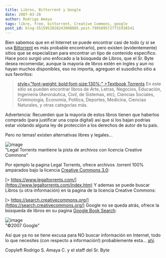 ```yaml
---
title: Libros, Bittorrent y Google
date: 2007-03-28
author: Rodrigo Amaya
tags: libre, free, bittorrent, Creative Commons, google
post_id: blog-3515952828243908885.post-7995895727731938541
---
```


Bien sabemos que en el Internet se puede encontrar casi de todo (y si se usa [Bittorrent](https://srbyte.blogspot.com/2007/03/bittorrent-todo-mundo-ama-bittorrent.html) es más probable encontrarlo), pero existen (evidentemente) sitios que se especializan para encontrar un tipo de contenido especifico. Hace poco surgió uno enfocado a la búsqueda de Libros, que el Sr. Byte desea recomendar, aunque la mayoría de libros estén en ingles y aun no hayan muchos disponibles, eso no importa, agreguen el susodicho sitio a sus favoritos:

> [ style="font-weight: bold;font-size:130%;" >Textbook Torrents](https://textbooktorrents.com/index.php)
En este sitio se pueden encontrar libros de Arte, Letras, Negocios, Educación, Ingeniería (Aeronáutica, Civil, de Sistemas, etc), Ciencias Sociales, Criminología, Economía, Política, Deportes, Medicina, Ciencias Naturales, y otras categorías más.

Advertencia: Recuerden que la mayoría de estos libros tienen que haberlos comprado (para justificar una copia digital) así que si los bajan podrías estar violando alguna ley de protección a los derechos de autor de tu país.

Pero no temas! existen alternativas libres y legales...

![image](https://bp1.blogger.com/_ayvorITawE4/Rgph0vTPf3I/AAAAAAAAAO4/4KTxGKeWEbM/s400/legaltorrents.jpg)    
"Legal Torrents mantiene la
pista de archivos con licencia Creative Commons"

Por ejemplo la pagina Legal Torrents, ofrece archivos .torrent 100% amparados bajo la licencia [Creative Commons 3.0](https://srbyte.blogspot.com/2007/03/qu-es-creative-commons.html):

[> https://www.legaltorrents.com/](https://www.legaltorrents.com/index.htm)
Y ademas se puede buscar Libros (u otra información) en la pagina de la licencia Creative Commons:

[> https://search.creativecommons.org/](https://search.creativecommons.org/)
Google no se queda atrás, ofrece la búsqueda de libros en su pagina [Google Book Search](https://books.google.com/):

![image](https://bp1.blogger.com/_ayvorITawE4/Rgpk6vTPf5I/AAAAAAAAAPI/_FGWd3lFsi8/s400/googlebooks.png)    
"©2007 Google"

Así que ya no se tiene excusa para NO buscar información en Internet, todo lo que necesites (con respecto a información!) probablemente esta... [ahí](https://srbyte.blogspot.com).

Copyleft Rodrigo S. Amaya C. y el staff del Sr. Byte